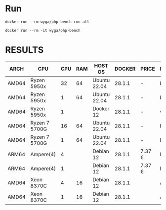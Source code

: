 # Run
```
docker run --rm wyga/php-bench run all
```

```
docker run --rm -it wyga/php-bench
```

# RESULTS

| ARCH  | CPU           | CPU | RAM | HOST OS      | DOCKER | PRICE  | PROVIDER   | SKU   | RESULT |
|-------|---------------|-----|-----|--------------|--------|--------|------------|-------|--------|
| AMD64 | Ryzen 5950x   | 32  | 64  | Ubuntu 22.04 | 28.1.1 | -      | bare metal |       | 47.46  |
| AMD64 | Ryzen 5950x   | 1   | 64  | Ubuntu 22.04 | 28.1.1 | -      | bare metal |       | 399.59 |
| AMD64 | Ryzen 5950x   | 1   |     | Docker 12    | 28.1.1 | -      | vm         | KVM   |        |
| AMD64 | Ryzen 7 5700G | 16  | 64  | Ubuntu 22.04 | 28.1.1 | -      | bare metal |       | 86.43  |
| AMD64 | Ryzen 7 5700G | 1   | 64  | Ubuntu 22.04 | 28.1.1 | -      | bare metal |       | 457.01 |
| ARM64 | Ampere(4)     | 4   |     | Debian 12    | 28.1.1 | 7.37 € | HETZNER    | CAX21 | 337.33 |
| ARM64 | Ampere(4)     | 1   |     | Debian 12    | 28.1.1 | 7.37 € | HETZNER    | CAX21 | 971.74 |
| AMD64 | Xeon 8370C    | 4   | 16  | Debian 12    | 28.1.1 |        | AZURE      | B4sv2 | 228.67 |
| AMD64 | Xeon 8370C    | 1   | 16  | Debian 12    | 28.1.1 |        | AZURE      | B4sv2 | 521.51 |
